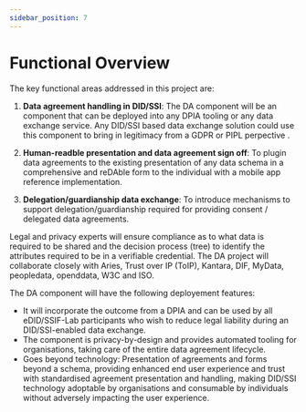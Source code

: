 ```yaml
---
sidebar_position: 7
---
```


# Functional Overview

The key functional areas addressed in this project are:

1. **Data agreement handling in DID/SSI**: The DA component will be an component that can be deployed into any DPIA tooling or any data exchange service. Any DID/SSI based data exchange solution could use this component to bring in legitimacy from a GDPR or PIPL perpective .

2. **Human-readble presentation and data agreement sign off**: To plugin data agreements to the existing presentation of any data schema in a comprehensive and reDAble form to the individual with a mobile app reference implementation.

3. **Delegation/guardianship data exchange**: To introduce mechanisms to support delegation/guardianship required for providing consent / delegated data agreements.

Legal and privacy experts will ensure compliance as to what data is required to be shared and the decision process (tree) to identify the attributes required to be in a verifiable credential. The DA project will collaborate closely with Aries, Trust over IP (ToIP), Kantara, DIF, MyData, peopledata, openddata, W3C and ISO.

The DA component will have the following deployement features:

- It will incorporate the outcome from a DPIA and can be used by all eDID/SSIF-Lab participants who wish to reduce legal liability during an DID/SSI-enabled data exchange.
- The component is privacy-by-design and provides automated tooling for organisations, taking care of the entire data agreement lifecycle.
- Goes beyond technology: Presentation of agreements and forms beyond a schema, providing enhanced end user experience and trust with standardised agreement presentation and handling, making DID/SSI technology adoptable by organisations and consumable by individuals without adversely impacting the user experience.
